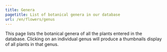 ```yaml
---
title: Genera
pagetitle: List of botanical genera in our database
url: /en/flowers/genus
---
```

This page lists the botanical genera of all the plants entered in the database. Clicking on an individual genus will produce a thumbnails display of all plants in that genus.
